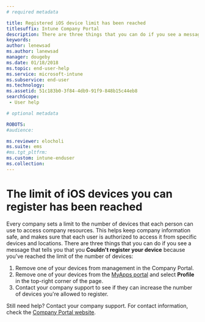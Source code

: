 ```yaml
---
# required metadata

title: Registered iOS device limit has been reached
titlesuffix: Intune Company Portal
description: There are three things that you can do if you see a message that tells you that you Couldn't register your device because you've reached the limit of the number of devices.
keywords:
author: lenewsad
ms.author: lanewsad
manager: dougeby
ms.date: 01/18/2018
ms.topic: end-user-help
ms.service: microsoft-intune
ms.subservice: end-user
ms.technology:
ms.assetid: 51c183b0-3f84-4db9-91f9-848b15c44eb8
searchScope:
 - User help

# optional metadata

ROBOTS:  
#audience:

ms.reviewer: elocholi
ms.suite: ems
#ms.tgt_pltfrm:
ms.custom: intune-enduser
ms.collection: 
---
```


# The limit of iOS devices you can register has been reached

Every company sets a limit to the number of devices that each person can use to access company resources. This helps keep company information safe, and makes sure that each user is authorized to access it from specific devices and locations. There are three things that you can do if you see a message that tells you that you **Couldn't register your device** because you've reached the limit of the number of devices:

1. Remove one of your devices from management in the Company Portal.
2. Remove one of your devices from the [MyApps portal](https://myapps.microsoft.com) and select **Profile** in the top-right corner of the page. 
3. Contact your company support to see if they can increase the number of devices you're allowed to register. 

Still need help? Contact your company support. For contact information, check the [Company Portal website](https://go.microsoft.com/fwlink/?linkid=2010980).
